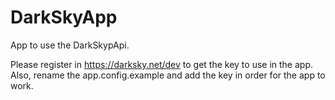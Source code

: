 # DarkSkyApp
App to use the DarkSkypApi.

Please register in https://darksky.net/dev to get the key to use in the app.
Also, rename the app.config.example and add the key in order for the app to work.
